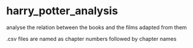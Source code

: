 # harry_potter_analysis
analyse the relation between the books and the films adapted from them

.csv files are named as chapter numbers followed by chapter names
